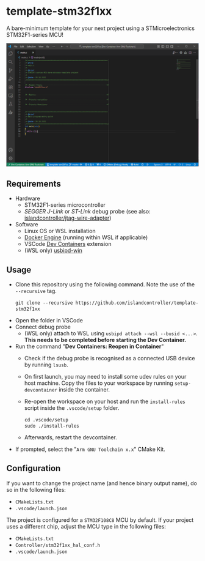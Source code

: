 # template-stm32f1xx

A bare-minimum template for your next project using a STMicroelectronics STM32F1-series MCU!

<p align="center"><img src="scr.png" /></p>

## Requirements

* Hardware
  * STM32F1-series microcontroller
  * *SEGGER J-Link* or *ST-Link* debug probe (see also: [islandcontroller/jtag-wire-adapter](https://github.com/islandcontroller/jtag-wire-adapter))
* Software
  * Linux OS or WSL installation
  * [Docker Engine](https://docs.docker.com/engine/install/debian/) (running within WSL if applicable)
  * VSCode [Dev Containers](https://marketplace.visualstudio.com/items?itemName=ms-vscode-remote.remote-containers) extension
  * (WSL only) [usbipd-win](https://learn.microsoft.com/en-us/windows/wsl/connect-usb)

## Usage

* Clone this repository using the following command. Note the use of the `--recursive` tag.
  ```
  git clone --recursive https://github.com/islandcontroller/template-stm32f1xx
  ```
* Open the folder in VSCode
* Connect debug probe
  * (WSL only) attach to WSL using `usbipd attach --wsl --busid <...>`. **This needs to be completed before starting the Dev Container.**
* Run the command "**Dev Containers: Reopen in Container**"
  * Check if the debug probe is recognised as a connected USB device by running `lsusb`.
  * On first launch, you may need to install some udev rules on your host machine. Copy the files to your workspace by running `setup-devcontainer` inside the container.
  * Re-open the workspace on your host and run the `install-rules` script inside the `.vscode/setup` folder.

        cd .vscode/setup
        sudo ./install-rules

  * Afterwards, restart the devcontainer.
* If prompted, select the "`Arm GNU Toolchain x.x`" CMake Kit. 

## Configuration

If you want to change the project name (and hence binary output name), do so in the following files:

* `CMakeLists.txt`
* `.vscode/launch.json`

The project is configured for a `STM32F108C8` MCU by default. If your project uses a different chip, adjust the MCU type in the following files:

* `CMakeLists.txt`
* `Controller/stm32f1xx_hal_conf.h`
* `.vscode/launch.json`